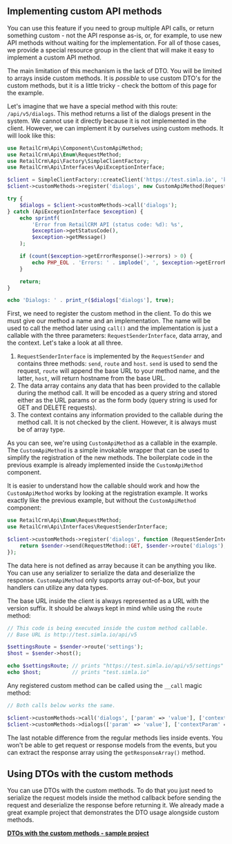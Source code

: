 ## Implementing custom API methods

You can use this feature if you need to group multiple API calls, or return something custom - not the API response as-is,
or, for example, to use new API methods without waiting for the implementation. For all of those cases, we provide a special
resource group in the client that will make it easy to implement a custom API method.

The main limitation of this mechanism is the lack of DTO. You will be limited to arrays inside custom methods. It is 
_possible_ to use custom DTO's for the custom methods, but it is a little tricky - check the bottom of this page for the example.

Let's imagine that we have a special method with this route: `/api/v5/dialogs`. This method returns a list of the dialogs present in the system. 
We cannot use it directly because it is not implemented in the client. However, we can implement it by ourselves using custom methods. 
It will look like this:

```php
use RetailCrm\Api\Component\CustomApiMethod;
use RetailCrm\Api\Enum\RequestMethod;
use RetailCrm\Api\Factory\SimpleClientFactory;
use RetailCrm\Api\Interfaces\ApiExceptionInterface;

$client = SimpleClientFactory::createClient('https://test.simla.io', 'key');
$client->customMethods->register('dialogs', new CustomApiMethod(RequestMethod::GET, 'dialogs'));

try {
    $dialogs = $client->customMethods->call('dialogs');
} catch (ApiExceptionInterface $exception) {
    echo sprintf(
        'Error from RetailCRM API (status code: %d): %s',
        $exception->getStatusCode(),
        $exception->getMessage()
    );

    if (count($exception->getErrorResponse()->errors) > 0) {
        echo PHP_EOL . 'Errors: ' . implode(', ', $exception->getErrorResponse()->errors);
    }

    return;
}

echo 'Dialogs: ' . print_r($dialogs['dialogs'], true);
```

First, we need to register the custom method in the client. To do this we must give our method a name and an implementation.
The name will be used to call the method later using `call()` and the implementation is just a callable with the three
parameters: `RequestSenderInterface`, data array, and the context. Let's take a look at all three.

1. `RequestSenderInterface` is implemented by the `RequestSender` and contains three methods: `send`, `route` and `host`.
   `send` is used to send the request, `route` will append the base URL to your method name, and the latter, `host`, will return
   hostname from the base URL.
2. The data array contains any data that has been provided to the callable during the method call. It will be encoded as
   a query string and stored either as the URL params or as the form body (query string is used for GET and DELETE requests).
3. The context contains any information provided to the callable during the method call. It is not checked by the client.
   However, it is always must be of array type.

As you can see, we're using `CustomApiMethod` as a callable in the example. The `CustomApiMethod` is a simple invokable
wrapper that can be used to simplify the registration of the new methods. The boilerplate code in the previous example is
already implemented inside the `CustomApiMethod` component.

It is easier to understand how the callable should work and how the `CustomApiMethod` works by looking at the registration example.
It works exactly like the previous example, but without the `CustomApiMethod` component:

```php
use RetailCrm\Api\Enum\RequestMethod;
use RetailCrm\Api\Interfaces\RequestSenderInterface;

$client->customMethods->register('dialogs', function (RequestSenderInterface $sender, $data, array $context) {
    return $sender->send(RequestMethod::GET, $sender->route('dialogs'), $data);
});
```

The data here is not defined as array because it can be anything you like. You can use any serializer to serialize the data 
and deserialize the response. `CustomApiMethod` only supports array out-of-box, but your handlers can utilize any 
data types.

The base URL inside the client is always represented as a URL with the version suffix. It should be always kept in mind
while using the `route` method:

```php
// This code is being executed inside the custom method callable.
// Base URL is http://test.simla.io/api/v5

$settingsRoute = $sender->route('settings');
$host = $sender->host();

echo $settingsRoute; // prints "https://test.simla.io/api/v5/settings" - the slash is inserted by the route() method.
echo $host;          // prints "test.simla.io"
```

Any registered custom method can be called using the `__call` magic method:

```php
// Both calls below works the same.

$client->customMethods->call('dialogs', ['param' => 'value'], ['contextParam' => 'contextValue']);
$client->customMethods->dialogs(['param' => 'value'], ['contextParam' => 'contextValue']);
```

The last notable difference from the regular methods lies inside events. You won't be able to get request or response models
from the events, but you can extract the response array using the `getResponseArray()` method.

## Using DTOs with the custom methods

You can use DTOs with the custom methods. To do that you just need to serialize the request models inside the method callback
before sending the request and deserialize the response before returning it. We already made a great example project that
demonstrates the DTO usage alongside custom methods.

[**DTOs with the custom methods - sample project**](examples/custom-api-methods-with-dto)
